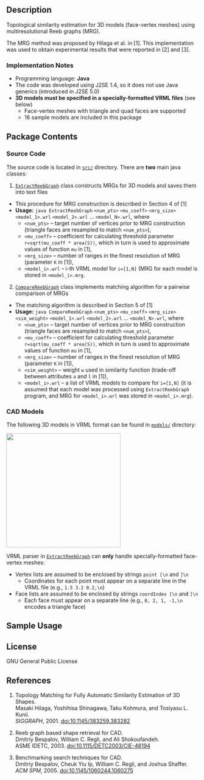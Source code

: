 Description
---------------------

Topological similarity estimation for 3D models (face-vertex meshes) using multiresolutional Reeb graphs (MRG).

The MRG method was proposed by Hilaga et al. in [1]. 
This implementation was used to obtain experimental results that were reported in [2] and [3]. 

### Implementation Notes

 - Programming language: **Java**
 - The code was developed using J2SE 1.4, so it does not use Java generics (introduced in J2SE 5.0)
 - **3D models must be specified in a specially-formatted VRML files** (see below)
   - Face-vertex meshes with triangle and quad faces are supported
   - 16 sample models are included in this package

Package Contents
---------------------

### Source Code

The source code is located in [`src/`](src/) directory. 
There are **two** main java classes:

1. [`ExtractReebGraph`](src/ExtractReebGraph.java) class constructs MRGs for 3D models and saves them into text files
  - This procedure for MRG construction is described in Section 4 of [1]
  - **Usage:**  `java ExtractReebGraph`  `<num_pts>`  `<mu_coeff>`  `<mrg_size>`  `<model_1>.wrl`  `<model_2>.wrl` ... `<model_N>.wrl`, where
      + `<num_pts>`   &ndash; target number of vertices prior to MRG construction (triangle faces are resampled to match `<num_pts>`),
      + `<mu_coeff>`    &ndash; coefficient for calculating threshold parameter `r=sqrt(mu_coeff * area(S))`, which in turn is used to approximate values of function `mu` in [1],
      + `<mrg_size>`   &ndash; number of ranges in the finest resolution of MRG (parameter `K` in [1]),
      + `<model_i>.wrl`   &ndash; i-th VRML model for `i=[1,N]` (MRG for each model is stored in `<model_i>.mrg`.
2. [`CompareReebGraph`](src/CompareReebGraph.java) class implements matching algorithm for a pairwise comparison of MRGs
  - The matching algorithm is described in Section 5 of [1]
  - **Usage:**  `java CompareReebGraph`  `<num_pts>`  `<mu_coeff>`  `<mrg_size>`  `<sim_weight>`  `<model_1>.wrl`  `<model_2>.wrl` ... `<model_N>.wrl`, where
      + `<num_pts>`   &ndash; target number of vertices prior to MRG construction (triangle faces are resampled to match `<num_pts>`),
      + `<mu_coeff>`    &ndash; coefficient for calculating threshold parameter `r=sqrt(mu_coeff * area(S))`, which in turn is used to approximate values of function `mu` in [1],
      + `<mrg_size>`   &ndash; number of ranges in the finest resolution of MRG (parameter `K` in [1]),
      + `<sim_weight>`   &ndash; weight `w` used in similarity function (trade-off between attributes `a` and `l` in [1]),
      + `<model_i>.wrl`   &ndash; a list of VRML models to compare for `i=[1,N]` (it is assumed that each  model was processed using `ExtractReebGraph` program, and MRG for `<model_i>.wrl` was stored in `<model_i>.mrg`).

### CAD Models 

The following 3D models in VRML format can be found in [`models/`](models/) directory:

<a href="https://raw.github.com/dbespalov/reeb_graph/master/figs/sample_models.pdf"><img  width="300px" target="_blank" src="https://raw.github.com/dbespalov/reeb_graph/master/figs/sample_models.png"/></a>


VRML parser in [`ExtractReebGraph`](src/ExtractReebGraph.java) can **only** handle specially-formatted face-vertex meshes:

* Vertex lists are assumed to be enclosed by strings `point [\n` and `]\n`
  * Coordinates for each point must appear on a separate line in the VRML file (e.g., `1.5 3.2 0.2,\n`)
* Face lists are assumed to be enclosed by strings `coordIndex [\n` and `]\n`
  * Each face must appear on a separate line (e.g., `0, 2, 1, -1,\n` encodes a triangle face)
  

Sample Usage
---------------------




License
---------------------
GNU General Public License


References
---------------------

1. Topology Matching for Fully Automatic Similarity Estimation of 3D Shapes.  
   Masaki Hilaga, Yoshihisa Shinagawa, Taku Kohmura, and Tosiyasu L. Kunii.  
   *SIGGRAPH*, 2001. [doi:10.1145/383259.383282](http://dx.doi.org/10.1145/383259.383282)                                                             

2. Reeb graph based shape retrieval for CAD.  
   Dmitriy Bespalov, William C. Regli, and Ali Shokoufandeh.  
   ASME IDETC, 2003. [doi:10.1115/DETC2003/CIE-48194](http://dx.doi.org/10.1115/DETC2003/CIE-48194)

3. Benchmarking search techniques for CAD.  
   Dmitriy Bespalov, Cheuk Yiu Ip, William C. Regli, and Joshua Shaffer.  
   *ACM SPM*, 2005. [doi:10.1145/1060244.1060275](http://dx.doi.org/10.1145/1060244.1060275)
